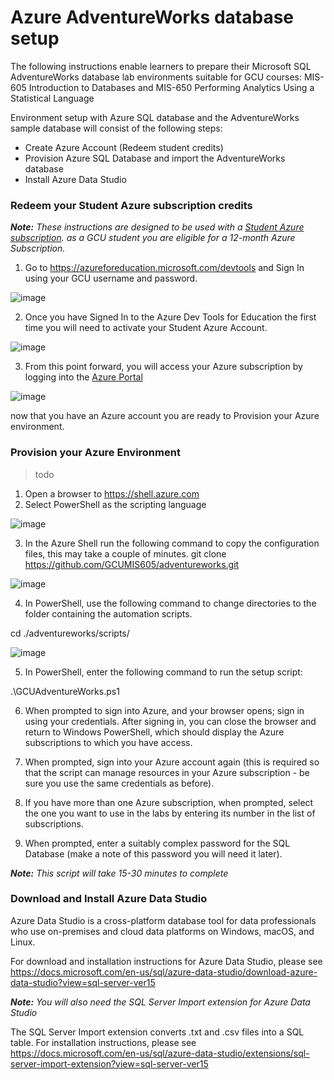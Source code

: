 # Azure AdventureWorks database setup
The following instructions enable learners to prepare their Microsoft SQL AdventureWorks database lab environments suitable for GCU courses:
  MIS-605 Introduction to Databases 
  and MIS-650 Performing Analytics Using a Statistical Language


Environment setup with Azure SQL database and the AdventureWorks sample database will consist of the following steps:
- Create Azure Account (Redeem student credits)
- Provision Azure SQL Database and import the AdventureWorks database
- Install Azure Data Studio


### Redeem your Student Azure subscription credits
***Note:** These instructions are designed to be used with a [Student Azure subscription](https://azureforeducation.microsoft.com/devtools).
as a GCU student you are eligible for a 12-month Azure Subscription.*


1. Go to https://azureforeducation.microsoft.com/devtools and Sign In using your GCU username and password.

![image](https://user-images.githubusercontent.com/32605416/143666663-cbc51004-df28-4a7e-b04c-92ff5fbc392b.png)

2. Once you have Signed In to the Azure Dev Tools for Education the first time you will need to activate your Student Azure Account.

![image](https://user-images.githubusercontent.com/32605416/143666718-7e9d2774-b94f-41c5-a850-66dbee9c388b.png)

3. From this point forward, you will access your Azure subscription by logging into the [Azure Portal](https://portal.azure.com)

![image](https://user-images.githubusercontent.com/32605416/143667008-6369d876-9f7b-49c5-8d04-4a38bc16da20.png)

now that you have an Azure account you are ready to Provision your Azure environment.

### Provision your Azure Environment
> todo

1. Open a browser to https://shell.azure.com
2. Select PowerShell as the scripting language

![image](https://user-images.githubusercontent.com/32605416/143921670-87777ea5-33eb-4439-9d67-c4447beabde0.png)

3. In the Azure Shell run the following command to copy the configuration files, this may take a couple of minutes.
git clone https://github.com/GCUMIS605/adventureworks.git

![image](https://user-images.githubusercontent.com/32605416/143924851-4d17b57f-6fab-4370-b6ea-edbb7871fede.png)

4. In PowerShell, use the following command to change directories to the folder containing the automation scripts.

cd ./adventureworks/scripts/

![image](https://user-images.githubusercontent.com/32605416/143925271-2fe87cd9-aac2-48d6-97ff-59503691e764.png)

5. In PowerShell, enter the following command to run the setup script:

.\GCUAdventureWorks.ps1

6. When prompted to sign into Azure, and your browser opens; sign in using your credentials. After signing in, you can close the browser and return to Windows PowerShell, which should display the Azure subscriptions to which you have access.

7. When prompted, sign into your Azure account again (this is required so that the script can manage resources in your Azure subscription - be sure you use the same credentials as before).

8. If you have more than one Azure subscription, when prompted, select the one you want to use in the labs by entering its number in the list of subscriptions.

9. When prompted, enter a suitably complex password for the SQL Database (make a note of this password you will need it later).

***Note:** This script will take 15-30 minutes to complete*

### Download and Install Azure Data Studio
Azure Data Studio is a cross-platform database tool for data professionals who use on-premises and cloud data platforms on Windows, macOS, and Linux.

For download and installation instructions for Azure Data Studio, please see https://docs.microsoft.com/en-us/sql/azure-data-studio/download-azure-data-studio?view=sql-server-ver15

***Note:** You will also need the SQL Server Import extension for Azure Data Studio*

The SQL Server Import extension converts .txt and .csv files into a SQL table.  For installation instructions, please see https://docs.microsoft.com/en-us/sql/azure-data-studio/extensions/sql-server-import-extension?view=sql-server-ver15

